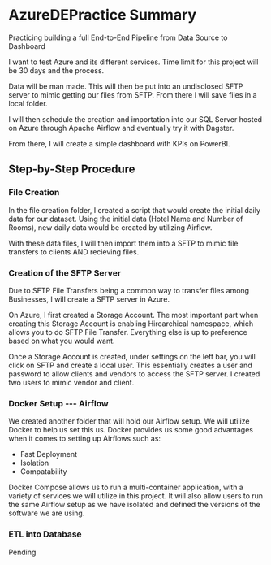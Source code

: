 # AzureDEPractice Summary

Practicing building a full End-to-End Pipeline from Data Source to Dashboard

I want to test Azure and its different services. Time limit for this project will be 30 days and the process.

Data will be man made. This will then be put into an undisclosed SFTP server to mimic getting our files from SFTP. From there I will save files in a local folder.

I will then schedule the creation and importation into our SQL Server hosted on Azure through Apache Airflow and eventually try it with Dagster. 

From there, I will create a simple dashboard with KPIs on PowerBI.

## Step-by-Step Procedure

### File Creation

In the file creation folder, I created a script that would create the initial daily data for our dataset. Using the initial data (Hotel Name and Number of Rooms), new daily data would be created by utilizing Airflow.

With these data files, I will then import them into a SFTP to mimic file transfers to clients AND recieving files.

### Creation of the SFTP Server

Due to SFTP File Transfers being a common way to transfer files among Businesses, I will create a SFTP server in Azure.

On Azure, I first created a Storage Account. The most important part when creating this Storage Account is enabling Hirearchical namespace, which allows you to do SFTP File Transfer. Everything else is up to preference based on what you would want.

Once a Storage Account is created, under settings on the left bar, you will click on SFTP and create a local user. This essentially creates a user and password to allow clients and vendors to access the SFTP server. I created two users to mimic vendor and client.

### Docker Setup --- Airflow

We created another folder that will hold our Airflow setup. We will utilize Docker to help us set this us. Docker provides us some good advantages when it comes to setting up Airflows such as:

 * Fast Deployment
 * Isolation
 * Compatability

Docker Compose allows us to run a multi-container application, with a variety of services we will utilize in this project. It will also allow users to run the same Airflow setup as we have isolated and defined the versions of the software we are using.

### ETL into Database

Pending
